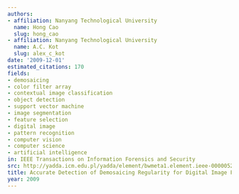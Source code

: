 ```yaml
---
authors:
- affiliation: Nanyang Technological University
  name: Hong Cao
  slug: hong_cao
- affiliation: Nanyang Technological University
  name: A.C. Kot
  slug: alex_c_kot
date: '2009-12-01'
estimated_citations: 170
fields:
- demosaicing
- color filter array
- contextual image classification
- object detection
- support vector machine
- image segmentation
- feature selection
- digital image
- pattern recognition
- computer vision
- computer science
- artificial intelligence
in: IEEE Transactions on Information Forensics and Security
src: http://yadda.icm.edu.pl/yadda/element/bwmeta1.element.ieee-000005282545
title: Accurate Detection of Demosaicing Regularity for Digital Image Forensics
year: 2009
---
```

